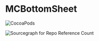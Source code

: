 # MCBottomSheet

![CocoaPods](https://img.shields.io/cocoapods/l/MCBottomSheet.git)


![Sourcegraph for Repo Reference Count](https://img.shields.io/sourcegraph/rrc/github.com/marcocapano/MCBottomSheet.git)
